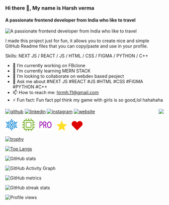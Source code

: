 ### Hi there 👋, My name is Harsh verma
#### A passionate frontend developer from India who like to travel
![A passionate frontend developer from India who like to travel](https://media.licdn.com/dms/image/D4D16AQEnW-L7Mpinhg/profile-displaybackgroundimage-shrink_350_1400/0/1691910929426?e=1698883200&v=beta&t=atdy_LSSVo2d0kbVSjiid3ETd2NEcp_gzmk9Er4GxIM)

I made this project just for fun, it allows you to create nice and simple GitHub Readme files that you can copy/paste and use in your profile.

Skills: NEXT JS / REACT / JS / HTML / CSS / FIGMA / PYTHON / C++

- 🔭 I’m currently working on FBclone 
- 🌱 I’m currently learning MERN STACK 
- 👯 I’m looking to collaborate on webdev based peoject 
- 💬 Ask me about #NEXT JS  #REACT  #JS  #HTML  #CSS  #FIGMA  #PYTHON  #C++ 
- 📫 How to reach me: hirmh.11@gmail.com 
- ⚡ Fun fact:  Fun fact ppl think my game with girls is so good,lol hahahaha 

<img align= right src="https://i.imgflip.com/7l66qw.jpg" height=200 >

[<img src='https://cdn.jsdelivr.net/npm/simple-icons@3.0.1/icons/github.svg' alt='github' height='40'>](https://github.com/httpfang)  [<img src='https://cdn.jsdelivr.net/npm/simple-icons@3.0.1/icons/linkedin.svg' alt='linkedin' height='40'>](https://www.linkedin.com/in/https://www.linkedin.com/in/harsh-verma-5a9b4b242//)  [<img src='https://cdn.jsdelivr.net/npm/simple-icons@3.0.1/icons/instagram.svg' alt='instagram' height='40'>](https://www.instagram.com/fang.http/)  [<img src='https://cdn.jsdelivr.net/npm/simple-icons@3.0.1/icons/icloud.svg' alt='website' height='40'>](https://harshvermawork.great-site.net/)  

<a href='https://archiveprogram.github.com/'><img src='https://raw.githubusercontent.com/acervenky/animated-github-badges/master/assets/acbadge.gif' width='40' height='40'></a> <a href='https://docs.github.com/en/developers'><img src='https://raw.githubusercontent.com/acervenky/animated-github-badges/master/assets/devbadge.gif' width='40' height='40'></a> <a href='https://github.com/pricing'><img src='https://raw.githubusercontent.com/acervenky/animated-github-badges/master/assets/pro.gif' width='40' height='40'></a> <a href='https://stars.github.com/'><img src='https://raw.githubusercontent.com/acervenky/animated-github-badges/master/assets/starbadge.gif' width='35' height='35'></a> <a href='https://docs.github.com/en/github/supporting-the-open-source-community-with-github-sponsors'><img src='https://raw.githubusercontent.com/acervenky/animated-github-badges/master/assets/sponsorbadge.gif' width='35' height='35'></a> 

[![trophy](https://github-profile-trophy.vercel.app/?username=httpfang)](https://github.com/ryo-ma/github-profile-trophy)

[![Top Langs](https://github-readme-stats.vercel.app/api/top-langs/?username=httpfang)](https://github.com/anuraghazra/github-readme-stats)

![GitHub stats](https://github-readme-stats.vercel.app/api?username=httpfang&show_icons=true)  

![GitHub Activity Graph](https://activity-graph.herokuapp.com/graph?username=httpfang)  

![GitHub metrics](https://metrics.lecoq.io/httpfang)  

![GitHub streak stats](https://streak-stats.demolab.com/?user=httpfang)  

![Profile views](https://gpvc.arturio.dev/httpfang)  
